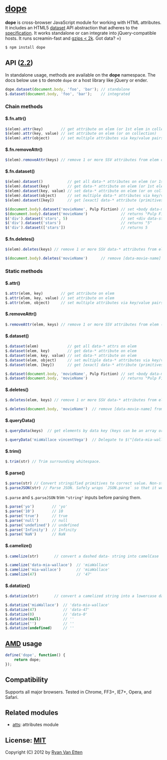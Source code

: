 # [dope](../../)

<b>dope</b> is cross-browser JavaScript module for working with HTML attributes. It includes an HTML5 [dataset](http://dev.opera.com/articles/view/an-introduction-to-datasets/) API abstraction that adheres to the [specification](http://www.w3.org/TR/2010/WD-html5-20101019/elements.html#embedding-custom-non-visible-data-with-the-data-attributes). It works standalone or can integrate into jQuery-compatible hosts. It runs screamin-fast and [gzips < 2k](http://airve.github.com/js/dope/dope.min.js). Got data? =)

```sh
$ npm install dope
```

## API ([2.2](CHANGELOG.md))

In standalone usage, methods are available on the **dope** namespace. The docs below use `$` to denote `dope` or a host library like jQuery or ender.

```js
dope.dataset(document.body, 'foo', 'bar'); // standalone
$.dataset(document.body, 'foo', 'bar');    // integrated
```

### Chain methods

#### $.fn.attr()

```js
$(elem).attr(key)        // get attribute on elem (or 1st elem in collection)
$(elem).attr(key, value) // set attribute on elem (or on collection)
$(elem).attr(object)     // set multiple attributes via key/value pairs
```

#### $.fn.removeAttr()

```js
$(elem).removeAttr(keys) // remove 1 or more SSV attributes from elem or collection
```

#### $.fn.dataset()

```js
$(elem).dataset()           // get all data-* attributes on elem (or 1st elem in collection)
$(elem).dataset(key)        // get data-* attribute on elem (or 1st elem in collection)
$(elem).dataset(key, value) // set data-* attribute on elem (or on collection)
$(elem).dataset(object)     // set multiple data-* attributes via key/value pairs
$(elem).dataset([key])      // get [exact] data-* attribute (primitives render to correct type)
```

```js
$(document.body).dataset('movieName', Pulp Fiction) // set <body data-movie-name="Pulp Fiction">
$(document.body).dataset('movieName')               // returns "Pulp Fiction"
$('div').dataset('stars', 5)                        // set <div data-stars="5"> on all matched divs
$('div').dataset('stars')                           // returns "5"
$('div').dataset(['stars'])                         // returns 5
```

#### $.fn.deletes()

```js
$(elem).deletes(keys) // remove 1 or more SSV data-* attributes from elem or collection
```

```js
$(document.body).deletes('movieName')      // remove [data-movie-name] from the <body> element
```

### Static methods

#### $.attr()

```js
$.attr(elem, key)        // get attribute on elem
$.attr(elem, key, value) // set attribute on elem
$.attr(elem, object)     // set multiple attributes via key/value pairs
```

#### $.removeAttr()

```js
$.removeAttr(elem, keys) // remove 1 or more SSV attributes from elem (or from collection)
```

#### $.dataset()

```js
$.dataset(elem)             // get all data-* attrs on elem
$.dataset(elem, key)        // get data-* attribute on elem
$.dataset(elem, key, value) // set data-* attribute on elem
$.dataset(elem, object)     // set multiple data-* attributes via key/value pairs
$.dataset(elem, [key])      // get [exact] data-* attribute (primitives parse to correct type)
```

```js
$.dataset(document.body, 'movieName', Pulp Fiction) // set <body data-movie-name="Pulp Fiction">
$.dataset(document.body, 'movieName')               // returns "Pulp Fiction"
```

#### $.deletes()

```js
$.deletes(elem, keys) // remove 1 or more SSV data-* attributes from elem (or from collection)
```

```js
$.deletes(document.body, 'movieName')  // remove [data-movie-name] from the <body> element
```

#### $.queryData()

```js
$.queryData(keys)  // get elements by data key (keys can be an array or CSV or SSV string)
```

```js
$.queryData('miaWallace vincentVega')  // Delegate to $("[data-mia-wallace],[data-vincent-vega]")
```

#### $.trim()

```js
$.trim(str) // Trim surrounding whitespace.
```

#### $.parse()

```js
$.parse(str) // Convert stringified primitives to correct value. Non-strings are unchanged.
$.parseJSON(str) // Parse JSON. Safely wraps `JSON.parse` so that it won't throw an error.
```

`$.parse` and `$.parseJSON` trim `"string"` inputs before parsing them.

```js
$.parse('yo')        // 'yo'
$.parse('10')        // 10
$.parse('true')      // true
$.parse('null')      // null
$.parse('undefined') // undefined
$.parse('Infinity')  // Infinity
$.parse('NaN')       // NaN
```

#### $.camelize()

```js
$.camelize(str)       // convert a dashed data- string into camelCase
```

```js
$.camelize('data-mia-wallace')  // 'miaWallace'
$.camelize('mia-wallace')       // 'miaWallace'
$.camelize(47)                  // '47'
```

#### $.datatize()

```js
$.datatize(str)       // convert a camelized string into a lowercase dashed data- attribute name
```

```js
$.datatize('miaWallace')  // 'data-mia-wallace'
$.datatize(47)            // 'data-47'
$.datatize(0)             // 'data-0'
$.datatize(null)          // ''
$.datatize('')            // ''
$.datatize(undefined)     // ''
```

## [AMD](https://github.com/amdjs/amdjs-api/wiki/AMD) usage

```js
define('dope', function() { 
    return dope; 
});
```

## Compatibility

Supports all major browsers. Tested in Chrome, FF3+, IE7+, Opera, and Safari.

## Related modules

- [atts](https://github.com/ryanve/atts): attributes module

## License: [MIT](http://en.wikipedia.org/wiki/MIT_License)

Copyright (C) 2012 by [Ryan Van Etten](https://github.com/ryanve)